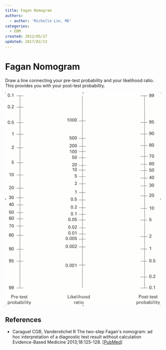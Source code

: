 ```yaml
---
title: Fagan Nomogram
authors:
  - author: 'Michelle Lin, MD'
categories:
  - EBM
created: 2012/05/17
updated: 2017/02/13
---
```


# Fagan Nomogram

Draw a line connecting your pre-test probability and your likelihood ratio. This provides you with your post-test probability.

![Fagan nomogram](media/fagan-nomogram_image-1.png)

## References

- Caraguel CGB, Vanderstichel R The two-step Fagan's nomogram: ad hoc interpretation of a diagnostic test result without calculation Evidence-Based Medicine 2013;18:125-128. [[PubMed](https://www.ncbi.nlm.nih.gov/pubmed/23468201)]
